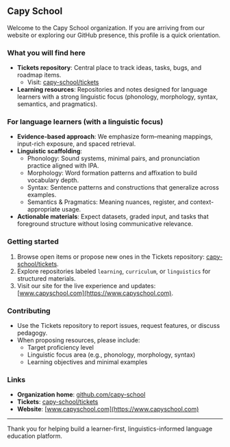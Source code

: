 ## Capy School

Welcome to the Capy School organization. If you are arriving from our website or exploring our GitHub presence, this profile is a quick orientation.

### What you will find here
- **Tickets repository**: Central place to track ideas, tasks, bugs, and roadmap items.
  - Visit: [capy-school/tickets](https://github.com/capy-school/tickets)
- **Learning resources**: Repositories and notes designed for language learners with a strong linguistic focus (phonology, morphology, syntax, semantics, and pragmatics).

### For language learners (with a linguistic focus)
- **Evidence-based approach**: We emphasize form–meaning mappings, input-rich exposure, and spaced retrieval.
- **Linguistic scaffolding**:
  - Phonology: Sound systems, minimal pairs, and pronunciation practice aligned with IPA.
  - Morphology: Word formation patterns and affixation to build vocabulary depth.
  - Syntax: Sentence patterns and constructions that generalize across examples.
  - Semantics & Pragmatics: Meaning nuances, register, and context-appropriate usage.
- **Actionable materials**: Expect datasets, graded input, and tasks that foreground structure without losing communicative relevance.

### Getting started
1. Browse open items or propose new ones in the Tickets repository: [capy-school/tickets](https://github.com/capy-school/tickets).
2. Explore repositories labeled `learning`, `curriculum`, or `linguistics` for structured materials.
3. Visit our site for the live experience and updates: [www.capyschool.com](https://www.capyschool.com).

### Contributing
- Use the Tickets repository to report issues, request features, or discuss pedagogy.
- When proposing resources, please include:
  - Target proficiency level
  - Linguistic focus area (e.g., phonology, morphology, syntax)
  - Learning objectives and minimal examples

### Links
- **Organization home**: [github.com/capy-school](https://github.com/capy-school)
- **Tickets**: [capy-school/tickets](https://github.com/capy-school/tickets)
- **Website**: [www.capyschool.com](https://www.capyschool.com)

---
Thank you for helping build a learner-first, linguistics-informed language education platform.